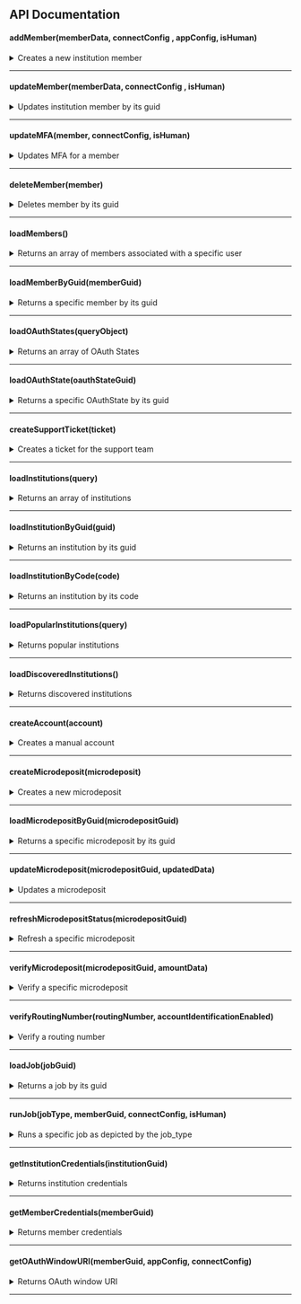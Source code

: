 ## API Documentation

#### addMember(memberData, connectConfig , appConfig, isHuman)

<details>
 <summary>Creates a new institution member</summary>

##### Parameters

> | name                                      | type     | data type | description                                                                                                                                                                                                                                                                                                                  |
> | ----------------------------------------- | -------- | --------- | ---------------------------------------------------------------------------------------------------------------------------------------------------------------------------------------------------------------------------------------------------------------------------------------------------------------------------- |
> | `connectConfig.disable_background_agg`    | optional | boolean   | NA                                                                                                                                                                                                                                                                                                                           |
> | `connectConfig.mode`                      | optional | string    | NA                                                                                                                                                                                                                                                                                                                           |
> | `connectConfig.include_transactions`      | required | boolean   | NA                                                                                                                                                                                                                                                                                                                           |
> | `memberData.institution_guid`             | required | string    | NA                                                                                                                                                                                                                                                                                                                           |
> | `memberData.is_oauth`                     | optional | boolean   | NA                                                                                                                                                                                                                                                                                                                           |
> | `memberData.credentials`                  | optional | object    | NA                                                                                                                                                                                                                                                                                                                           |
> | `connectConfig.oauth_referral_source`     | optional | string    | N/A                                                                                                                                                                                                                                                                                                                          |
> | `appConfig.is_mobile_webview `            | optional | boolean   | N/A                                                                                                                                                                                                                                                                                                                          |
> | `appConfig.ui_message_webview_url_scheme` | optional | string    | N/A                                                                                                                                                                                                                                                                                                                          |
> | `connectConfig.client_redirect_url`       | optional | string    | N/A                                                                                                                                                                                                                                                                                                                          |
> | `connectConfig.enable_app2app`            | optional | boolean   | This indicates whether OAuth app2app behavior is enabled for institutions that support it. Defaults to true. When set to false, any oauth_window_uri generated will not direct the end user to the institution's mobile application. This setting is not persistent. This setting currently only affects Chase institutions. |

##### Responses

> | http code | content-type       | response                                                                                                                                                                                                                                                                                                                                                                                                                                                                                                                                                                                                                                                                                                                                                                                                                                                                                                          |
> | --------- | ------------------ | ----------------------------------------------------------------------------------------------------------------------------------------------------------------------------------------------------------------------------------------------------------------------------------------------------------------------------------------------------------------------------------------------------------------------------------------------------------------------------------------------------------------------------------------------------------------------------------------------------------------------------------------------------------------------------------------------------------------------------------------------------------------------------------------------------------------------------------------------------------------------------------------------------------------- |
> | `200`     | `application/json` | `{"member": { "aggregated_at": "2016-10-13T18:07:57.000Z","background_aggregation_is_disabled": false"connection_status":"CONNECTED","guid": "MBR-7c6f361b-e582-15b6-60c0-358f12466b4b","id": "unique_id","institution_code": "mxbank","is_being_aggregated": false,"is_managed_by_user": false,"is_manual": false,"is_oauth": false,"metadata": "\\\"credentials_last_refreshed_at\\\": \\\"2015-10-15\\\"","most_recent_job_detail_code": null,"most_recent_job_detail_text": "","name": "MX Bank","oauth_window_uri": "https://mxbank.mx.com/oauth/authorize?client_id=b8OikQ4Ep3NuSUrQ13DdvFuwpNx-qqoAsJDVAQCyLkQ&redirect_uri=https%3A%2F%2Fint-app.moneydesktop.com%2Foauth%2Fredirect_from&response_type=code&scope=openid&state=d745bd4ee6f0f9c184757f574bcc2df2""successfully_aggregated_at": "2016-10-13T17:57:38.000Z","user_guid": "USR-fa7537f3-48aa-a683-a02a-b18940482f54","user_id": "user123"}}` |
>
> <<<<<<< HEAD
> | `400` | `application/json` |
> =======
> | `400` | `application/json` | |

##### Example cURL

> ```javascript
>  curl -X POST -H "Content-Type: application/json" --data @post.json http://localhost:8889/
> ```
>
> > > > > > > ac71a1d9e5 (completed member endpoints)

</details>

---

#### updateMember(memberData, connectConfig , isHuman)

<details>
 <summary>Updates institution member by its guid</summary>

##### Parameters

> | name                                 | type     | data type | description |
> | ------------------------------------ | -------- | --------- | ----------- |
> | `connectConfig.include_transactions` | required | boolean   | NA          |
> | `memberData.institution_guid`        | required | string    | NA          |
> | `memberData.is_oauth`                | optional | boolean   | NA          |
> | `memberData.credentials`             | optional | object    | NA          |

##### Responses

> | http code | content-type       | response                                                                                                                                                                                                                                                                                                                                                                                                                                                                                                                                                                                                                                                                                                                                                                                                                                                                                                          |
> | --------- | ------------------ | ----------------------------------------------------------------------------------------------------------------------------------------------------------------------------------------------------------------------------------------------------------------------------------------------------------------------------------------------------------------------------------------------------------------------------------------------------------------------------------------------------------------------------------------------------------------------------------------------------------------------------------------------------------------------------------------------------------------------------------------------------------------------------------------------------------------------------------------------------------------------------------------------------------------- |
> | `200`     | `application/json` | `{"member": { "aggregated_at": "2016-10-13T18:07:57.000Z","background_aggregation_is_disabled": false"connection_status":"CONNECTED","guid": "MBR-7c6f361b-e582-15b6-60c0-358f12466b4b","id": "unique_id","institution_code": "mxbank","is_being_aggregated": false,"is_managed_by_user": false,"is_manual": false,"is_oauth": false,"metadata": "\\\"credentials_last_refreshed_at\\\": \\\"2015-10-15\\\"","most_recent_job_detail_code": null,"most_recent_job_detail_text": "","name": "MX Bank","oauth_window_uri": "https://mxbank.mx.com/oauth/authorize?client_id=b8OikQ4Ep3NuSUrQ13DdvFuwpNx-qqoAsJDVAQCyLkQ&redirect_uri=https%3A%2F%2Fint-app.moneydesktop.com%2Foauth%2Fredirect_from&response_type=code&scope=openid&state=d745bd4ee6f0f9c184757f574bcc2df2""successfully_aggregated_at": "2016-10-13T17:57:38.000Z","user_guid": "USR-fa7537f3-48aa-a683-a02a-b18940482f54","user_id": "user123"}}` |
> | `400`     | `application/json` |

</details>

---

#### updateMFA(member, connectConfig, isHuman)

<details>
 <summary>Updates MFA for a member</summary>

##### Parameters

> | name                                 | type     | data type | description |
> | ------------------------------------ | -------- | --------- | ----------- |
> | `connectConfig.include_transactions` | required | boolean   | NA          |
> | `memberData.institution_guid`        | required | string    | NA          |
> | `memberData.is_oauth`                | optional | boolean   | NA          |
> | `memberData.credentials`             | optional | object    | NA          |

##### Responses

> | http code | content-type       | response                                                                                                                                                                                                                                                                                                                                                                                                                                                                                                                                                                                                                                                                                                                                                                                                                                                                                                          |
> | --------- | ------------------ | ----------------------------------------------------------------------------------------------------------------------------------------------------------------------------------------------------------------------------------------------------------------------------------------------------------------------------------------------------------------------------------------------------------------------------------------------------------------------------------------------------------------------------------------------------------------------------------------------------------------------------------------------------------------------------------------------------------------------------------------------------------------------------------------------------------------------------------------------------------------------------------------------------------------- |
> | `200`     | `application/json` | `{"member": { "aggregated_at": "2016-10-13T18:07:57.000Z","background_aggregation_is_disabled": false"connection_status":"CONNECTED","guid": "MBR-7c6f361b-e582-15b6-60c0-358f12466b4b","id": "unique_id","institution_code": "mxbank","is_being_aggregated": false,"is_managed_by_user": false,"is_manual": false,"is_oauth": false,"metadata": "\\\"credentials_last_refreshed_at\\\": \\\"2015-10-15\\\"","most_recent_job_detail_code": null,"most_recent_job_detail_text": "","name": "MX Bank","oauth_window_uri": "https://mxbank.mx.com/oauth/authorize?client_id=b8OikQ4Ep3NuSUrQ13DdvFuwpNx-qqoAsJDVAQCyLkQ&redirect_uri=https%3A%2F%2Fint-app.moneydesktop.com%2Foauth%2Fredirect_from&response_type=code&scope=openid&state=d745bd4ee6f0f9c184757f574bcc2df2""successfully_aggregated_at": "2016-10-13T17:57:38.000Z","user_guid": "USR-fa7537f3-48aa-a683-a02a-b18940482f54","user_id": "user123"}}` |
> | `400`     | `application/json` |

</details>

---

#### deleteMember(member)

<details>
  <summary>Deletes member by its guid</summary>

##### Parameters

> | name          | type     | data type | description                           |
> | ------------- | -------- | --------- | ------------------------------------- |
> | `member.guid` | required | string    | The specific member unique idendifier |

##### Responses

> | http code | content-type       | response |
> | --------- | ------------------ | -------- |
> | `200`     | `application/json` |          |
> | `400`     | `application/json` |          |

</details>

---

#### loadMembers()

<details>
 <summary>Returns an array of members associated with a specific user</code></summary>

##### Responses

> | http code | content-type       | response                                                                                                                                                                                                                                                                                                                                                                                                                                                                                                                                                                                                                                                                                                                                                                                                                                                                                                             |
> | --------- | ------------------ | -------------------------------------------------------------------------------------------------------------------------------------------------------------------------------------------------------------------------------------------------------------------------------------------------------------------------------------------------------------------------------------------------------------------------------------------------------------------------------------------------------------------------------------------------------------------------------------------------------------------------------------------------------------------------------------------------------------------------------------------------------------------------------------------------------------------------------------------------------------------------------------------------------------------- |
> | `200`     | `application/json` | `{"members": [{ "aggregated_at": "2016-10-13T18:07:57.000Z","background_aggregation_is_disabled": false"connection_status":"CONNECTED","guid": "MBR-7c6f361b-e582-15b6-60c0-358f12466b4b","id": "unique_id","institution_code": "mxbank","is_being_aggregated": false,"is_managed_by_user": false,"is_manual": false,"is_oauth": false,"metadata": "\\\"credentials_last_refreshed_at\\\": \\\"2015-10-15\\\"","most_recent_job_detail_code": null,"most_recent_job_detail_text": "","name": "MX Bank","oauth_window_uri": "https://mxbank.mx.com/oauth/authorize?client_id=b8OikQ4Ep3NuSUrQ13DdvFuwpNx-qqoAsJDVAQCyLkQ&redirect_uri=https%3A%2F%2Fint-app.moneydesktop.com%2Foauth%2Fredirect_from&response_type=code&scope=openid&state=d745bd4ee6f0f9c184757f574bcc2df2""successfully_aggregated_at": "2016-10-13T17:57:38.000Z","user_guid": "USR-fa7537f3-48aa-a683-a02a-b18940482f54","user_id": "user123"}]}` |
> | `400`     | `application/json` |

</details>

---

#### loadMemberByGuid(memberGuid)

<details>
 <summary>Returns a specific member by its guid</code></summary>

##### Responses

> | http code | content-type       | response                                                                                                                                                                                                                                                                                                                                                                                                                                                                                                                                                                                                                                                                                                                                                                                                                                                                                                          |
> | --------- | ------------------ | ----------------------------------------------------------------------------------------------------------------------------------------------------------------------------------------------------------------------------------------------------------------------------------------------------------------------------------------------------------------------------------------------------------------------------------------------------------------------------------------------------------------------------------------------------------------------------------------------------------------------------------------------------------------------------------------------------------------------------------------------------------------------------------------------------------------------------------------------------------------------------------------------------------------- |
> | `200`     | `application/json` | `{"member": { "aggregated_at": "2016-10-13T18:07:57.000Z","background_aggregation_is_disabled": false"connection_status":"CONNECTED","guid": "MBR-7c6f361b-e582-15b6-60c0-358f12466b4b","id": "unique_id","institution_code": "mxbank","is_being_aggregated": false,"is_managed_by_user": false,"is_manual": false,"is_oauth": false,"metadata": "\\\"credentials_last_refreshed_at\\\": \\\"2015-10-15\\\"","most_recent_job_detail_code": null,"most_recent_job_detail_text": "","name": "MX Bank","oauth_window_uri": "https://mxbank.mx.com/oauth/authorize?client_id=b8OikQ4Ep3NuSUrQ13DdvFuwpNx-qqoAsJDVAQCyLkQ&redirect_uri=https%3A%2F%2Fint-app.moneydesktop.com%2Foauth%2Fredirect_from&response_type=code&scope=openid&state=d745bd4ee6f0f9c184757f574bcc2df2""successfully_aggregated_at": "2016-10-13T17:57:38.000Z","user_guid": "USR-fa7537f3-48aa-a683-a02a-b18940482f54","user_id": "user123"}}` |
> | `400`     | `application/json` |

</details>

---

#### loadOAuthStates(queryObject)

<details>
 <summary>Returns an array of OAuth States</summary>

##### Parameters

> | name                               | type     | data type | description |
> | ---------------------------------- | -------- | --------- | ----------- |
> | `queryObject.outbound_member_guid` | optional | string    |             |
> | `queryObject.oauth_status`         | optional | string    |             |

##### Responses

> | http code | content-type       | response                                                                                                                                                                                                                                                      |
> | --------- | ------------------ | ------------------------------------------------------------------------------------------------------------------------------------------------------------------------------------------------------------------------------------------------------------- |
> | `200`     | `application/json` | `[{ "guid": "OAS-1","auth_status": 1,"created_at": "2023-07-27T20:13:44+00:00","error_reason": null,"first_retrieved_at": null, "inbound_member_guid": null,"outbound_member_guid": "MBR-1","updated_at": "2023-07-27T20:13:44+00:00","user_guid": "USR-1"}]` |

> | `400` | `application/json` | |

</details>

---

#### loadOAuthState(oauthStateGuid)

<details>
 <summary>Returns a specific OAuthState by its guid</summary>

##### Parameters

> | name             | type     | data type | description |
> | ---------------- | -------- | --------- | ----------- |
> | `oauthStateGuid` | optional | string    |             |

##### Responses

> | http code | content-type       | response                                                                                                                                                                                                                                                                       |
> | --------- | ------------------ | ------------------------------------------------------------------------------------------------------------------------------------------------------------------------------------------------------------------------------------------------------------------------------ |
> | `200`     | `application/json` | `{"oauth_state": { "guid": "OAS-1","auth_status": 1"created_at": "2023-07-31T21:37:22+00:00","error_reason": null,"first_retrieved_at": null,"inbound_member_guid": null,"outbound_member_guid": "MBR-123","updated_at": "2023-07-31T21:37:22+00:00","user_guid": "USR-123"}}` |

> | `400` | `application/json` | |

</details>

---

#### createSupportTicket(ticket)

<details>
 <summary>Creates a ticket for the support team</code></summary>

##### Parameters

> | name             | type     | data type | description |
> | ---------------- | -------- | --------- | ----------- |
> | `ticket.email`   | optional | string    |             |
> | `ticket.tittle`  | optional | string    |             |
> | `ticket.message` | optional | string    |             |

##### Responses

> | http code | content-type       | response |
> | --------- | ------------------ | -------- |
> | `200`     | `application/json` |          |

> | `400` | `application/json` | |

</details>

---

#### loadInstitutions(query)

<details>
 <summary>Returns an array of institutions</code></summary>

##### Parameters

> | name                                      | type     | data type | description |
> | ----------------------------------------- | -------- | --------- | ----------- |
> | `query.search_name`                       | optional | string    |             |
> | `query.routing_number`                    | optional | string    |             |
> | `query.page`                              | optional | number    |             |
> | `query.per_page`                          | optional | number    |             |
> | `query.account_verification_is_enabled`   | optional | boolean   |             |
> | `query.account_identification_is_enabled` | optional | boolean   |             |
> | `query.tax_statement_is_enabled`          | optional | boolean   |             |

##### Responses

> | http code | content-type       | response                                                                                                                                                                                                                                                                                                                                                                                                                                                                |
> | --------- | ------------------ | ----------------------------------------------------------------------------------------------------------------------------------------------------------------------------------------------------------------------------------------------------------------------------------------------------------------------------------------------------------------------------------------------------------------------------------------------------------------------- |
> | `200`     | `application/json` | `[{account_verification_is_enabled: true,code: "gringotts",forgot_password_credential_recovery_url: "https://mx.com/forgot_password", forgot_username_credential_recovery_url: null,guid: "INS-f1a3285d-e855-b68f-6aa7-8ae775c0e0e9",login_url: null, name: "Gringotts", popularity: 32685,supports_oauth: false,tax_statement_is_enabled: false,trouble_signing_credential_recovery_url: "https://mx.com/forgot_password",url: "https://gringotts.sand.internal.mx"}]` |

> | `400` | `application/json` | |

</details>

---

#### loadInstitutionByGuid(guid)

<details>
 <summary>Returns an institution by its guid</summary>

##### Parameters

> | name   | type     | data type | description |
> | ------ | -------- | --------- | ----------- |
> | `guid` | optional | string    |             |

##### Responses

> | http code | content-type       | response                                                                                                                                                                                                                                                                                                                                                                                                                                                              |
> | --------- | ------------------ | --------------------------------------------------------------------------------------------------------------------------------------------------------------------------------------------------------------------------------------------------------------------------------------------------------------------------------------------------------------------------------------------------------------------------------------------------------------------- |
> | `200`     | `application/json` | `{account_verification_is_enabled: true,code: "gringotts",forgot_password_credential_recovery_url: "https://mx.com/forgot_password", forgot_username_credential_recovery_url: null,guid: "INS-f1a3285d-e855-b68f-6aa7-8ae775c0e0e9",login_url: null, name: "Gringotts", popularity: 32685,supports_oauth: false,tax_statement_is_enabled: false,trouble_signing_credential_recovery_url: "https://mx.com/forgot_password",url: "https://gringotts.sand.internal.mx"}` |

> | `400` | `application/json` | |

</details>

---

#### loadInstitutionByCode(code)

<details>
 <summary>Returns an institution by its code</summary>

##### Parameters

> | name   | type     | data type | description      |
> | ------ | -------- | --------- | ---------------- |
> | `code` | optional | string    | institution code |

##### Responses

> | http code | content-type       | response                                                                                                                                                                                                                                                                                                                                                                                                                                                              |
> | --------- | ------------------ | --------------------------------------------------------------------------------------------------------------------------------------------------------------------------------------------------------------------------------------------------------------------------------------------------------------------------------------------------------------------------------------------------------------------------------------------------------------------- |
> | `200`     | `application/json` | `{account_verification_is_enabled: true,code: "gringotts",forgot_password_credential_recovery_url: "https://mx.com/forgot_password", forgot_username_credential_recovery_url: null,guid: "INS-f1a3285d-e855-b68f-6aa7-8ae775c0e0e9",login_url: null, name: "Gringotts", popularity: 32685,supports_oauth: false,tax_statement_is_enabled: false,trouble_signing_credential_recovery_url: "https://mx.com/forgot_password",url: "https://gringotts.sand.internal.mx"}` |

> | `400` | `application/json` | |

</details>

---

#### loadPopularInstitutions(query)

<details>
 <summary>Returns popular institutions</code></summary>

##### Parameters

> | name                                      | type     | data type | description |
> | ----------------------------------------- | -------- | --------- | ----------- |
> | `query.per_page`                          | optional | number    |             |
> | `query.account_verification_is_enabled`   | optional | boolean   |             |
> | `query.account_identification_is_enabled` | optional | boolean   |             |
> | `query.tax_statement_is_enabled`          | optional | boolean   |             |

##### Responses

> | http code | content-type       | response                                                                                                                                                                                                                                                                                                                                                                                                                                                                |
> | --------- | ------------------ | ----------------------------------------------------------------------------------------------------------------------------------------------------------------------------------------------------------------------------------------------------------------------------------------------------------------------------------------------------------------------------------------------------------------------------------------------------------------------- |
> | `200`     | `application/json` | `[{account_verification_is_enabled: true,code: "gringotts",forgot_password_credential_recovery_url: "https://mx.com/forgot_password", forgot_username_credential_recovery_url: null,guid: "INS-f1a3285d-e855-b68f-6aa7-8ae775c0e0e9",login_url: null, name: "Gringotts", popularity: 32685,supports_oauth: false,tax_statement_is_enabled: false,trouble_signing_credential_recovery_url: "https://mx.com/forgot_password",url: "https://gringotts.sand.internal.mx"}]` |

> | `400` | `application/json` | |

</details>

---

#### loadDiscoveredInstitutions()

<details>
 <summary>Returns discovered institutions</summary>

##### Parameters

> | name                                | type     | data type | description |
> | ----------------------------------- | -------- | --------- | ----------- |
> | `per_page`                          | optional | number    |             |
> | `account_verification_is_enabled`   | optional | boolean   |             |
> | `account_identification_is_enabled` | optional | boolean   |             |
> | `tax_statement_is_enabled`          | optional | boolean   |             |

##### Responses

> | http code | content-type       | response                                                                                                                                                                                                                                                                                                                                                                                                                                                                |
> | --------- | ------------------ | ----------------------------------------------------------------------------------------------------------------------------------------------------------------------------------------------------------------------------------------------------------------------------------------------------------------------------------------------------------------------------------------------------------------------------------------------------------------------- |
> | `200`     | `application/json` | `[{account_verification_is_enabled: true,code: "gringotts",forgot_password_credential_recovery_url: "https://mx.com/forgot_password", forgot_username_credential_recovery_url: null,guid: "INS-f1a3285d-e855-b68f-6aa7-8ae775c0e0e9",login_url: null, name: "Gringotts", popularity: 32685,supports_oauth: false,tax_statement_is_enabled: false,trouble_signing_credential_recovery_url: "https://mx.com/forgot_password",url: "https://gringotts.sand.internal.mx"}]` |

> | `400` | `application/json` | |

</details>

---

#### createAccount(account)

<details>
 <summary>Creates a manual account</summary>

##### Parameters

> | name                    | type     | data type | description |
> | ----------------------- | -------- | --------- | ----------- |
> | `account.account_type`  | optional | string    |             |
> | `account.balance`       | optional | number    |             |
> | `account.interest_rate` | optional | number    |             |
> | `account.is_personal`   | optional | boolean   |             |

##### Responses

> | http code | content-type       | response                                         |
> | --------- | ------------------ | ------------------------------------------------ |
> | `200`     | `application/json` | `{"guid": "ACC-123","account_type": "CHECKING"}` |

> | `400` | `application/json` | |

</details>

---

#### createMicrodeposit(microdeposit)

<details>
 <summary>Creates a new microdeposit</summary>

##### Parameters

> | name                          | type     | data type | description |
> | ----------------------------- | -------- | --------- | ----------- |
> | `microdeposit.account_name`   | optional | string    |             |
> | `microdeposit.account_number` | optional | string    |             |
> | `microdeposit.account_type`   | optional | number    |             |
> | `microdeposit.user_guid`      | optional | string    |             |
> | `microdeposit.email`          | optional | string    |             |
> | `microdeposit.first_name`     | optional | string    |             |
> | `microdeposit.last_name`      | optional | string    |             |

##### Responses

> | http code | content-type       | response                                                                                                                                                                                                                                                                                                                                             |
> | --------- | ------------------ | ---------------------------------------------------------------------------------------------------------------------------------------------------------------------------------------------------------------------------------------------------------------------------------------------------------------------------------------------------- |
> | `200`     | `application/json` | `{ account_name: 'Test Checking',account_number: '123456789',account_type: 1,can_auto_verify: false,deposit_expected_at: '2023-04-13T09:00:00+00:00,email: 'test@test.com', first_name: 'First',guid: 'MIC-123',last_name: 'Last', routing_number: '123456789',status : 0,status_name: 'INITIATED',updated_at: '1681151550',user_guid: 'USR-123', }` |

> | `400` | `application/json` | |

</details>

---

#### loadMicrodepositByGuid(microdepositGuid)

<details>
 <summary>Returns a specific microdeposit by its guid</code></summary>

##### Parameters

> | name               | type     | data type | description |
> | ------------------ | -------- | --------- | ----------- |
> | `microdepositGuid` | optional | string    |             |

##### Responses

> | http code | content-type       | response                                                                                                                                                                                                                                                                                                                                             |
> | --------- | ------------------ | ---------------------------------------------------------------------------------------------------------------------------------------------------------------------------------------------------------------------------------------------------------------------------------------------------------------------------------------------------- |
> | `200`     | `application/json` | `{ account_name: 'Test Checking',account_number: '123456789',account_type: 1,can_auto_verify: false,deposit_expected_at: '2023-04-13T09:00:00+00:00,email: 'test@test.com', first_name: 'First',guid: 'MIC-123',last_name: 'Last', routing_number: '123456789',status : 0,status_name: 'INITIATED',updated_at: '1681151550',user_guid: 'USR-123', }` |

> | `400` | `application/json` | |

</details>

---

#### updateMicrodeposit(microdepositGuid, updatedData)

<details>
 <summary>Updates a microdeposit</summary>

##### Parameters

##### Parameters

> | name                         | type     | data type | description |
> | ---------------------------- | -------- | --------- | ----------- |
> | `microdepositGuid`           | optional | string    |             |
> | `updatedData.account_name`   | optional | string    |             |
> | `updatedData.account_number` | optional | string    |             |
> | `updatedData.account_type`   | optional | number    |             |
> | `updatedData.user_guid`      | optional | string    |             |
> | `updatedData.email`          | optional | string    |             |
> | `updatedData.first_name`     | optional | string    |             |
> | `updatedData.last_name`      | optional | string    |             |

##### Responses

> | http code | content-type       | response                                                                                                                                                                                                                                                                                                                                             |
> | --------- | ------------------ | ---------------------------------------------------------------------------------------------------------------------------------------------------------------------------------------------------------------------------------------------------------------------------------------------------------------------------------------------------- |
> | `200`     | `application/json` | `{ account_name: 'Test Checking',account_number: '123456789',account_type: 1,can_auto_verify: false,deposit_expected_at: '2023-04-13T09:00:00+00:00,email: 'test@test.com', first_name: 'First',guid: 'MIC-123',last_name: 'Last', routing_number: '123456789',status : 0,status_name: 'INITIATED',updated_at: '1681151550',user_guid: 'USR-123', }` |

> | `400` | `application/json` | |

</details>

---

#### refreshMicrodepositStatus(microdepositGuid)

<details>
 <summary>Refresh a specific microdeposit</summary>

##### Parameters

> | name               | type     | data type | description |
> | ------------------ | -------- | --------- | ----------- |
> | `microdepositGuid` | optional | string    |             |

##### Responses

> | http code | content-type       | response                                                                                                                                                                                                                                                                                                                                             |
> | --------- | ------------------ | ---------------------------------------------------------------------------------------------------------------------------------------------------------------------------------------------------------------------------------------------------------------------------------------------------------------------------------------------------- |
> | `200`     | `application/json` | `{ account_name: 'Test Checking',account_number: '123456789',account_type: 1,can_auto_verify: false,deposit_expected_at: '2023-04-13T09:00:00+00:00,email: 'test@test.com', first_name: 'First',guid: 'MIC-123',last_name: 'Last', routing_number: '123456789',status : 0,status_name: 'INITIATED',updated_at: '1681151550',user_guid: 'USR-123', }` |

> | `400` | `application/json` | |

</details>

---

#### verifyMicrodeposit(microdepositGuid, amountData)

<details>
 <summary>Verify a specific microdeposit</summary>

##### Parameters

> | name                          | type     | data type | description |
> | ----------------------------- | -------- | --------- | ----------- |
> | `microdepositGuid`            | optional | string    |             |
> | `amountData.deposit_amount_1` | optional | number    |             |
> | `amountData.deposit_amount_2` | optional | number    |             |

##### Responses

> | http code | content-type       | response                                                                                                                                                                                                                                                                                                                                             |
> | --------- | ------------------ | ---------------------------------------------------------------------------------------------------------------------------------------------------------------------------------------------------------------------------------------------------------------------------------------------------------------------------------------------------- |
> | `200`     | `application/json` | `{ account_name: 'Test Checking',account_number: '123456789',account_type: 1,can_auto_verify: false,deposit_expected_at: '2023-04-13T09:00:00+00:00,email: 'test@test.com', first_name: 'First',guid: 'MIC-123',last_name: 'Last', routing_number: '123456789',status : 0,status_name: 'INITIATED',updated_at: '1681151550',user_guid: 'USR-123', }` |

> | `400` | `application/json` | |

</details>

---

#### verifyRoutingNumber(routingNumber, accountIdentificationEnabled)

<details>
 <summary>Verify a routing number</summary>

##### Parameters

> | name                           | type     | data type | description |
> | ------------------------------ | -------- | --------- | ----------- |
> | `routingNumber`                | optional | string    |             |
> | `accountIdentificationEnabled` | optional | boolean   |             |

##### Responses

> | http code | content-type       | response                                                                     |
> | --------- | ------------------ | ---------------------------------------------------------------------------- |
> | `200`     | `application/json` | `blockedRoutingNumber: {guid: null,reason: 3, reason_name: "IAV_PREFERRED"}` |

> | `400` | `application/json` | |

</details>

---

#### loadJob(jobGuid)

<details>
 <summary>Returns a job by its guid</summary>

##### Parameters

> | name       | type     | data type | description |
> | ---------- | -------- | --------- | ----------- |
> | `job_guid` | optional | string    |             |

##### Responses

> | http code | content-type       | response                                                        |
> | --------- | ------------------ | --------------------------------------------------------------- |
> | `200`     | `application/json` | `{guid: "JOB-1",job_type: 0,status: 6,finished_at: 1682356863}` |

> | `400` | `application/json` | |

</details>

---

#### runJob(jobType, memberGuid, connectConfig, isHuman)

<details>
 <summary>Runs a specific job as depicted by the job_type</summary>

##### Parameters

> | name                                 | type     | data type | description                                                                                                                                                         |
> | ------------------------------------ | -------- | --------- | ------------------------------------------------------------------------------------------------------------------------------------------------------------------- |
> | `jobType`                            | required | number    | `AGGREGATION: 0,VERIFICATION: 1, IDENTIFICATION: 2,HISTORY: 3,STATEMENT: 4,ORDER: 5,REWARD: 6,BALANCE: 7,MICRO_DEPOSIT: 8,TAX: 9,CREDIT_REPORT: 10,COMBINATION: 11` |
> | `member_guid`                        | optional | string    |                                                                                                                                                                     |
> | `connectConfig.include_transactions` | optional | boolean   |                                                                                                                                                                     |
> | `isHuman`                            | optional | boolean   |

##### Responses

> | http code | content-type       | response                            |
> | --------- | ------------------ | ----------------------------------- |
> | `200`     | `application/json` | `{"job_guid": "MBR-1","status": 6}` |

> | `400` | `application/json` | |

</details>

---

#### getInstitutionCredentials(institutionGuid)

<details>
 <summary>Returns institution credentials</summary>

##### Parameters

> | name              | type     | data type | description |
> | ----------------- | -------- | --------- | ----------- |
> | `institutionGuid` | optional | string    |             |

##### Responses

> | http code | content-type       | response                                                                                                                                                 |
> | --------- | ------------------ | -------------------------------------------------------------------------------------------------------------------------------------------------------- |
> | `200`     | `application/json` | `{credentials: [{display_order: 1,field_name: 'LOGIN', field_type: 3,guid: 'CRD-123',label: 'Username',meta_data: null,optional: false,options: null}]}` |

> | `400` | `application/json` | |

</details>

---

#### getMemberCredentials(memberGuid)

<details>
 <summary>Returns member credentials</summary>

##### Parameters

> | name         | type     | data type | description |
> | ------------ | -------- | --------- | ----------- |
> | `memberGuid` | optional | string    |             |

##### Responses

> | http code | content-type       | response                                                                                                                                                 |
> | --------- | ------------------ | -------------------------------------------------------------------------------------------------------------------------------------------------------- |
> | `200`     | `application/json` | `{credentials: [{display_order: 1,field_name: 'LOGIN', field_type: 3,guid: 'CRD-123',label: 'Username',meta_data: null,optional: false,options: null}]}` |

> | `400` | `application/json` |

</details>

---

#### getOAuthWindowURI(memberGuid, appConfig, connectConfig)

<details>
 <summary>Returns OAuth window URI</summary>

##### Parameters

> | name                                      | type     | data type | description |
> | ----------------------------------------- | -------- | --------- | ----------- |
> | `memberGuid`                              | optional | string    |             |
> | `appConfig.is_mobile_webview`             | optional | boolean   |             |
> | `appConfig.ui_message_webview_url_scheme` | optional | string    |             |
> | `connectConfig.client_redirect_url`       | optional | string    |             |
> | `connectConfig.oauth_referral_source`     | optional | string    |             |
> | `connectConfig.enable_app2app`            | optional | boolean   |             |

##### Responses

> | http code | content-type       | response                                                                                                                                                                                                                                                                                         |
> | --------- | ------------------ | ------------------------------------------------------------------------------------------------------------------------------------------------------------------------------------------------------------------------------------------------------------------------------------------------ |
> | `200`     | `application/json` | `{guid: "MBR-123",oauth_window_uri: "https://banksy.kube.sand.internal.mx/oauth/authorize?client_id=QNxNCdUN5pjVdjPk1HKWRsGO2DE_EOaHutrXHZGp2KI&redirect_uri=https%3A%2F%2Fapp.sand.internal.mx%2Foauth%2Fredirect_from&response_type=code&scope=read&state=30b10bf99b063b8b0caee61ec42d3cd8" }` |

> | `400` | `application/json` |

</details>

---

